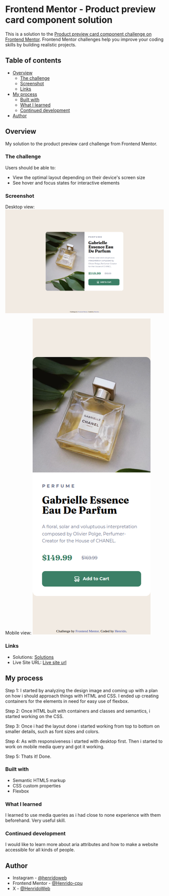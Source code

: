 # Frontend Mentor - Product preview card component solution

This is a solution to the [Product preview card component challenge on Frontend Mentor](https://www.frontendmentor.io/challenges/product-preview-card-component-GO7UmttRfa). Frontend Mentor challenges help you improve your coding skills by building realistic projects. 

## Table of contents

- [Overview](#overview)
  - [The challenge](#the-challenge)
  - [Screenshot](#screenshot)
  - [Links](#links)
- [My process](#my-process)
  - [Built with](#built-with)
  - [What I learned](#what-i-learned)
  - [Continued development](#continued-development)
- [Author](#author)


## Overview

My solution to the product preview card challenge from Frontend Mentor.


### The challenge

Users should be able to:

- View the optimal layout depending on their device's screen size
- See hover and focus states for interactive elements

### Screenshot

Desktop view: 
![](images/Desktop.png)

Mobile view:
![](images/Mobile.png)


### Links

- Solutions: [Solutions](https://www.frontendmentor.io/profile/Henrido-cpu/solutions)
- Live Site URL: [Live site url](https://henrido-cpu.github.io/product-preview-card/)

## My process

Step 1: I started by analyzing the design image and coming up with a plan on how i should approach things with HTML and CSS.
I ended up creating containers for the elements in need for easy use of flexbox. 

Step 2: Once HTML built with containers and classes and semantics, i started working on the CSS.

Step 3: Once i had the layout done i started working from top to bottom on smaller details, such as font sizes and colors.

Step 4: As with responsiveness i started with desktop first. Then i started to work on mobile media query and got it working.

Step 5: Thats it! Done.



### Built with

- Semantic HTML5 markup
- CSS custom properties
- Flexbox



### What I learned

I learned to use media queries as i had close to none experience with them beforehand. 
Very useful skill.


### Continued development

I would like to learn more about aria attributes and how to make a website accessible for all kinds of people.



## Author

- Instagram - [@henridoweb](https://www.instagram.com/henridoweb/)
- Frontend Mentor - [@Henrido-cpu](https://www.frontendmentor.io/profile/Henrido-cpu)
- X - [@HenridoWeb](https://x.com/HenridoWeb)

